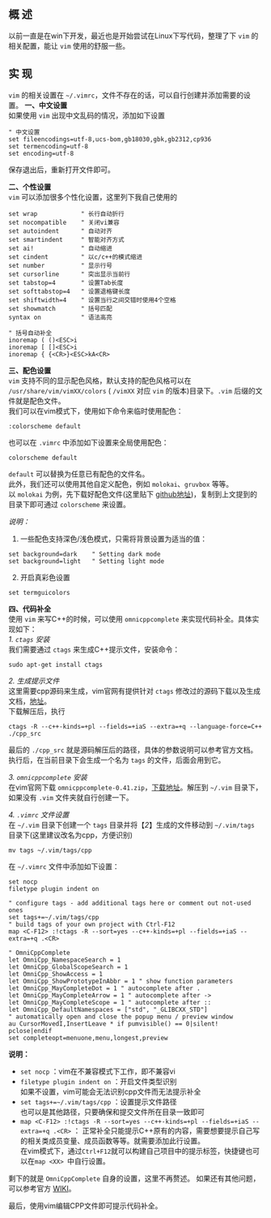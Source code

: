 ## 概  述
以前一直是在win下开发，最近也是开始尝试在Linux下写代码，整理了下 `vim` 的相关配置，能让 `vim` 使用的舒服一些。

## 实  现
`vim` 的相关设置在 `~/.vimrc`，文件不存在的话，可以自行创建并添加需要的设置。
**一、中文设置**  
如果使用 `vim` 出现中文乱码的情况，添加如下设置
```
" 中文设置                                                            
set fileencodings=utf-8,ucs-bom,gb18030,gbk,gb2312,cp936
set termencoding=utf-8
set encoding=utf-8
```
保存退出后，重新打开文件即可。

**二、个性设置**  
`vim` 可以添加很多个性化设置，这里列下我自己使用的
```
set wrap            " 长行自动折行
set nocompatible    " 关闭vi兼容
set autoindent      " 自动对齐
set smartindent     " 智能对齐方式
set ai!             " 自动缩进  
set cindent         " 以c/c++的模式缩进
set number          " 显示行号
set cursorline      " 突出显示当前行
set tabstop=4       " 设置Tab长度
set softtabstop=4   " 设置退格键长度
set shiftwidth=4    " 设置当行之间交错时使用4个空格
set showmatch       " 括号匹配
syntax on           " 语法高亮

" 括号自动补全
inoremap ( ()<ESC>i
inoremap [ []<ESC>i
inoremap { {<CR>}<ESC>kA<CR>
```

**三、配色设置**  
`vim` 支持不同的显示配色风格，默认支持的配色风格可以在 `/usr/share/vim/vimXX/colors` ( `/vimXX` 对应 `vim` 的版本)目录下。`.vim` 后缀的文件就是配色文件。  
我们可以在vim模式下，使用如下命令来临时使用配色：
```
:colorscheme default
```
也可以在 `.vimrc` 中添加如下设置来全局使用配色：
```
colorscheme default
```
`default` 可以替换为任意已有配色的文件名。  
此外，我们还可以使用其他自定义配色，例如 `molokai`、`gruvbox` 等等。  
以 `molokai` 为例，先下载好配色文件(这里贴下 [github地址](https://github.com/tomasr/molokai))，复制到上文提到的目录下即可通过 `colorscheme` 来设置。

*说明：*  
1. 一些配色支持深色/浅色模式，只需将背景设置为适当的值：
```
set background=dark    " Setting dark mode
set background=light   " Setting light mode
```
2. 开启真彩色设置
```
set termguicolors
```

**四、代码补全**  
使用 `vim` 来写C++的时候，可以使用 `omnicppcomplete` 来实现代码补全。具体实现如下：  
*1. `ctags` 安装*  
我们需要通过 `ctags` 来生成C++提示文件，安装命令：
```
sudo apt-get install ctags
```

*2. 生成提示文件*  
这里需要cpp源码来生成，vim官网有提供针对 `ctags` 修改过的源码下载以及生成文档，[地址](https://www.vim.org/scripts/script.php?script_id=2358)。  
下载解压后，执行
```
ctags -R --c++-kinds=+pl --fields=+iaS --extra=+q --language-force=C++ ./cpp_src
```
最后的 `./cpp_src` 就是源码解压后的路径，具体的参数说明可以参考官方文档。  
执行后，在当前目录下会生成一个名为 `tags` 的文件，后面会用到它。

*3. `omnicppcomplete` 安装*  
在vim官网下载 `omnicppcomplete-0.41.zip`，[下载地址](https://www.vim.org/scripts/script.php?script_id=1520)。解压到 `~/.vim` 目录下，如果没有 `.vim` 文件夹就自行创建一下。

*4. `.vimrc` 文件设置*  
在 `~/.vim` 目录下创建一个 `tags` 目录并将【*2*】生成的文件移动到 `~/.vim/tags` 目录下(这里建议改名为cpp，方便识别)
```
mv tags ~/.vim/tags/cpp
```
在 `~/.vimrc` 文件中添加如下设置：
```
set nocp
filetype plugin indent on

" configure tags - add additional tags here or comment out not-used ones
set tags+=~/.vim/tags/cpp
" build tags of your own project with Ctrl-F12
map <C-F12> :!ctags -R --sort=yes --c++-kinds=+pl --fields=+iaS --extra=+q .<CR>

" OmniCppComplete
let OmniCpp_NamespaceSearch = 1 
let OmniCpp_GlobalScopeSearch = 1 
let OmniCpp_ShowAccess = 1 
let OmniCpp_ShowPrototypeInAbbr = 1 " show function parameters
let OmniCpp_MayCompleteDot = 1 " autocomplete after .
let OmniCpp_MayCompleteArrow = 1 " autocomplete after ->
let OmniCpp_MayCompleteScope = 1 " autocomplete after ::
let OmniCpp_DefaultNamespaces = ["std", "_GLIBCXX_STD"]
" automatically open and close the popup menu / preview window
au CursorMovedI,InsertLeave * if pumvisible() == 0|silent! pclose|endif
set completeopt=menuone,menu,longest,preview
```
**说明：**  
- `set nocp` ：vim在不兼容模式下工作，即不兼容vi  
- `filetype plugin indent on` ：开启文件类型识别  
如果不设置，vim可能会无法识别cpp文件而无法提示补全  
- `set tags+=~/.vim/tags/cpp` ：设置提示文件路径  
也可以是其他路径，只要确保和提交文件所在目录一致即可  
- `map <C-F12> :!ctags -R --sort=yes --c++-kinds=+pl --fields=+iaS --extra=+q .<CR>` ：
正常补全只能提示C++原有的内容，需要想要提示自己写的相关类成员变量、成员函数等等。就需要添加此行设置。  
在vim模式下，通过`Ctrl+F12`就可以构建自己项目中的提示标签，快捷键也可以在`map <XX> `中自行设置。

剩下的就是 `OmniCppComplete` 自身的设置，这里不再赘述。
如果还有其他问题，可以参考官方 [WIKI](https://vim.fandom.com/wiki/C%2B%2B_code_completion)。

最后，使用vim编辑CPP文件即可提示代码补全。
